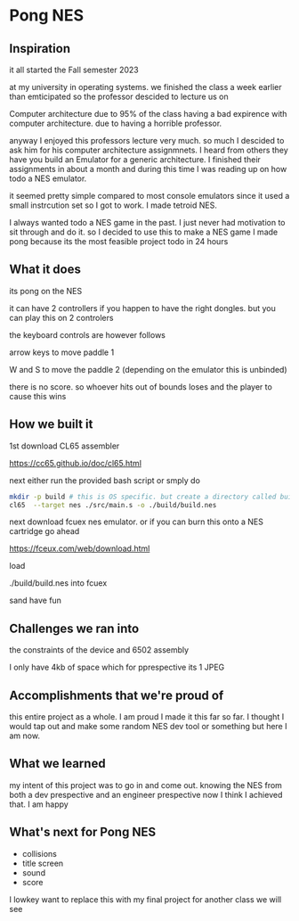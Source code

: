 # Pong NES

## Inspiration

it all started the Fall semester 2023

at my university in operating systems. we finished the class a week earlier than emticipated so the professor descided to lecture us on

Computer architecture due to 95% of the class having a bad expirence with computer architecture. due to having a horrible professor.

anyway I enjoyed this professors lecture very much. so much I descided to ask him for his computer architecture assignmnets. I heard from others they have you build an Emulator for a generic architecture. I finished their assignments in about a month and during this time I was reading up on how todo a NES emulator.

it seemed pretty simple compared to most 
console emulators since it used a small instrcution set 
so I got to work. I made tetroid NES. 

I always wanted todo a NES game in the past. I just never had motivation to sit through and do it. so I decided to use this to make a NES game
I made pong because its the most feasible project todo in 24 hours 



## What it does


its pong on the NES 

it can have 2 controllers if you happen to have the right dongles.
but you can play this on 2 controlers

the keyboard controls are however follows 

arrow keys to move paddle 1 

W and S to move the paddle 2 (depending on the emulator this is unbinded)

there is no score. so whoever hits out of bounds loses
and the player to cause this wins



## How we built it

1st download CL65 assembler

https://cc65.github.io/doc/cl65.html

next either run the provided bash script or
smply do

```sh
mkdir -p build # this is OS specific. but create a directory called build 
cl65  --target nes ./src/main.s -o ./build/build.nes

```
next download fcuex nes emulator. 
or if you can burn this onto a NES cartridge go ahead

https://fceux.com/web/download.html

load 

./build/build.nes into fcuex 

sand have fun

## Challenges we ran into

the constraints of the device and 6502 assembly

I only have 4kb of space which for pprespective its 1 JPEG



## Accomplishments that we're proud of

this entire project as a whole. I am proud I made it this far so far. I thought I would tap out and make some random
NES dev tool or something but here I am now. 

## What we learned

my intent of this project was to go in and come out. knowing the NES from both a dev prespective and an engineer prespective
now I think I achieved that. I am happy

## What's next for Pong NES

- collisions
- title screen
- sound
- score

I lowkey want to replace this with my final project for another class
we will see
